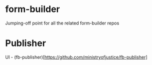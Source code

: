 # form-builder
Jumping-off point for all the related form-builder repos

# Publisher

UI - (fb-publisher)[https://github.com/ministryofjustice/fb-publisher]
